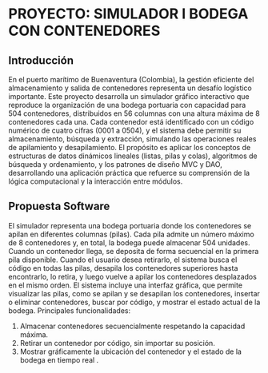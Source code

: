 # PROYECTO: SIMULADOR I BODEGA CON CONTENEDORES

## Introducción
  En el puerto marítimo de Buenaventura (Colombia), la gestión eficiente del almacenamiento y salida de contenedores representa un desafío logístico importante. Este proyecto desarrolla un simulador gráfico interactivo que reproduce la organización de una bodega portuaria con capacidad para 504 contenedores, distribuidos en 56 columnas con una altura máxima de 8 contenedores cada una.
  Cada contenedor está identificado con un código numérico de cuatro cifras (0001 a 0504), y el sistema debe permitir su almacenamiento, búsqueda y extracción, simulando las operaciones reales de apilamiento y desapilamiento.
  El propósito es aplicar los conceptos de estructuras de datos dinámicos lineales (listas, pilas y colas), algoritmos de búsqueda y ordenamiento, y los patrones de diseño MVC y DAO, desarrollando una aplicación práctica que refuerce su comprensión de la lógica computacional y la interacción entre módulos.

## Propuesta Software
  El simulador representa una bodega portuaria donde los contenedores se apilan en diferentes columnas (pilas). Cada pila admite un número máximo de 8 contenedores y, en total, la bodega puede almacenar 504 unidades.
  Cuando un contenedor llega, se deposita de forma secuencial en la primera pila disponible.
  Cuando el usuario desea retirarlo, el sistema busca el código en todas las pilas, desapila los contenedores superiores hasta encontrarlo, lo retira, y luego vuelve a apilar los contenedores desplazados en el mismo orden.
  El sistema incluye una interfaz gráfica, que permite visualizar las pilas, como se apilan y se desapilan los contenedores, insertar o eliminar contenedores, buscar por código, y mostrar el estado actual de la bodega.
Principales funcionalidades:
1. Almacenar contenedores secuencialmente respetando la capacidad máxima.
2. Retirar un contenedor por código, sin importar su posición.
3. Mostrar gráficamente la ubicación del contenedor y el estado de la bodega en tiempo real .
